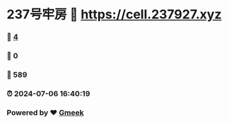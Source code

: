 # 237号牢房 :link: https://cell.237927.xyz 
### :page_facing_up: [4](https://cell.237927.xyz/tag.html) 
### :speech_balloon: 0 
### :hibiscus: 589 
### :alarm_clock: 2024-07-06 16:40:19 
### Powered by :heart: [Gmeek](https://github.com/Meekdai/Gmeek)
